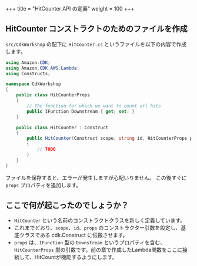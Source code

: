 +++
title = "HitCounter API の定義"
weight = 100
+++

## HitCounter コンストラクトのためのファイルを作成

`src/CdkWorkshop` の配下に `HitCounter.cs` というファイルを以下の内容で作成します。

```csharp
using Amazon.CDK;
using Amazon.CDK.AWS.Lambda;
using Constructs;

namespace CdkWorkshop
{
    public class HitCounterProps
    {
        // The function for which we want to count url hits
        public IFunction Downstream { get; set; }
    }

    public class HitCounter : Construct
    {
        public HitCounter(Construct scope, string id, HitCounterProps props) : base(scope, id)
        {
            // TODO
        }
    }
}

```

ファイルを保存すると、エラーが発生しますが心配いりません。 この後すぐに `props` プロパティを追加します。

## ここで何が起こったのでしょうか？

* `HitCounter` という名前のコンストラクトクラスを新しく定義しています。
* これまでどおり、`scope`、`id`、`props` のコンストラクター引数を設定し、基底クラスである cdk.Construct に伝搬させます。
* `props` は、`IFunction` 型の `Downstream` というプロパティを含む、`HitCounterProps` 型の引数です。前の章で作成したLambda関数をここに接続して、HitCountが機能するようにします。
